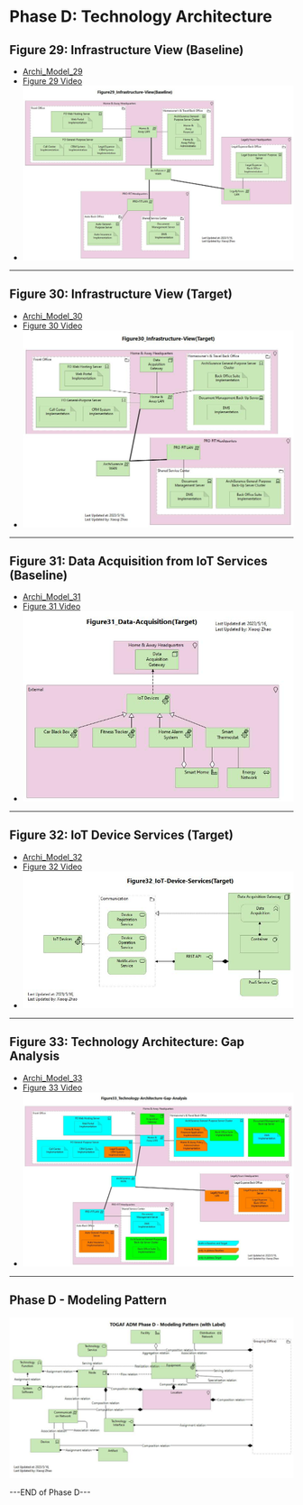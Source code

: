 # Phase D: Technology Architecture

## Figure 29: Infrastructure View (Baseline)

- [Archi_Model_29](./Phase_D_Technology_Architecture/29-Infratructure-View-Baseline.archimate)
- [Figure 29 Video](https://youtu.be/fcMwhTu1MaM)
- ![Figure 29](./Phase_D_Technology_Architecture/Figure29_Infrastructure-View(Baseline).jpg)

---

## Figure 30: Infrastructure View (Target)

- [Archi_Model_30](./Phase_D_Technology_Architecture/30-Infratructure-View-Target.archimate)
- [Figure 30 Video]()
- ![Figure 30](./Phase_D_Technology_Architecture/Figure30_Infrastructure-View(Target).jpg)

---

## Figure 31: Data Acquisition from IoT Services (Baseline)

- [Archi_Model_31](./Phase_D_Technology_Architecture/31-Data-Acquisition-Target.archimate)
- [Figure 31 Video]()
- ![Figure 31](./Phase_D_Technology_Architecture/Figure31_Data-Acquisition(Target).jpg)

---

## Figure 32: IoT Device Services (Target)

- [Archi_Model_32](./Phase_D_Technology_Architecture/32-IoT-Device-Services.archimate)
- [Figure 32 Video]()
- ![Figure 32](./Phase_D_Technology_Architecture/Figure32_IoT-Device-Services(Target).jpg)

---

## Figure 33: Technology Architecture: Gap Analysis

- [Archi_Model_33](./Phase_D_Technology_Architecture/33-TechArch-Gap-Analysis.archimate)
- [Figure 33 Video]()
- ![Figure 33](./Phase_D_Technology_Architecture/Figure33_Technology-Architecture-Gap-Analysis.jpg)

---

## Phase D - Modeling Pattern

![Technology Architecture Modeling Pattern](./Phase_D_Technology_Architecture/TOGAF%20ADM%20Phase%20D%20-%20Modeling%20Pattern.jpg)

---END of Phase D---